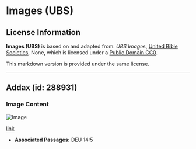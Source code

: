 # Images (UBS)

## License Information

**Images (UBS)** is based on and adapted from: _UBS Images_, [United Bible Societies](https://unitedbiblesocieties.org/), None, which is licensed under a [Public Domain CC0](https://creativecommons.org/public-domain/cc0/).

This markdown version is provided under the same license.



--------------------------------

## Addax (id: 288931)

### Image Content

![Image](https://cdn.aquifer.bible/aquifer-content/resources/Media/WEB-0007_addax.jpg)

[link](https://cdn.aquifer.bible/aquifer-content/resources/Media/WEB-0007_addax.jpg)

* **Associated Passages:** DEU 14:5


